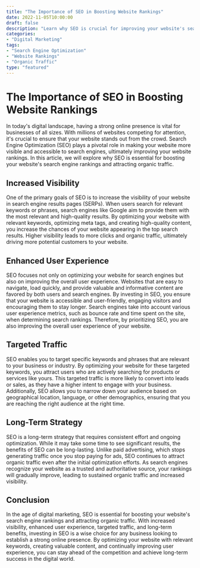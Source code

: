 ```yaml
---
title: "The Importance of SEO in Boosting Website Rankings"
date: 2022-11-05T10:00:00
draft: false
description: "Learn why SEO is crucial for improving your website's search engine rankings and attracting organic traffic."
categories:
- "Digital Marketing"
tags:
- "Search Engine Optimization"
- "Website Rankings"
- "Organic Traffic"
type: "featured"
---
```


# The Importance of SEO in Boosting Website Rankings

In today's digital landscape, having a strong online presence is vital for businesses of all sizes. With millions of websites competing for attention, it's crucial to ensure that your website stands out from the crowd. Search Engine Optimization (SEO) plays a pivotal role in making your website more visible and accessible to search engines, ultimately improving your website rankings. In this article, we will explore why SEO is essential for boosting your website's search engine rankings and attracting organic traffic.

## Increased Visibility

One of the primary goals of SEO is to increase the visibility of your website in search engine results pages (SERPs). When users search for relevant keywords or phrases, search engines like Google aim to provide them with the most relevant and high-quality results. By optimizing your website with relevant keywords, optimizing meta tags, and creating high-quality content, you increase the chances of your website appearing in the top search results. Higher visibility leads to more clicks and organic traffic, ultimately driving more potential customers to your website.

## Enhanced User Experience

SEO focuses not only on optimizing your website for search engines but also on improving the overall user experience. Websites that are easy to navigate, load quickly, and provide valuable and informative content are favored by both users and search engines. By investing in SEO, you ensure that your website is accessible and user-friendly, engaging visitors and encouraging them to stay longer. Search engines take into account various user experience metrics, such as bounce rate and time spent on the site, when determining search rankings. Therefore, by prioritizing SEO, you are also improving the overall user experience of your website.

## Targeted Traffic

SEO enables you to target specific keywords and phrases that are relevant to your business or industry. By optimizing your website for these targeted keywords, you attract users who are actively searching for products or services like yours. This targeted traffic is more likely to convert into leads or sales, as they have a higher intent to engage with your business. Additionally, SEO allows you to narrow down your audience based on geographical location, language, or other demographics, ensuring that you are reaching the right audience at the right time.

## Long-Term Strategy

SEO is a long-term strategy that requires consistent effort and ongoing optimization. While it may take some time to see significant results, the benefits of SEO can be long-lasting. Unlike paid advertising, which stops generating traffic once you stop paying for ads, SEO continues to attract organic traffic even after the initial optimization efforts. As search engines recognize your website as a trusted and authoritative source, your rankings will gradually improve, leading to sustained organic traffic and increased visibility.

## Conclusion

In the age of digital marketing, SEO is essential for boosting your website's search engine rankings and attracting organic traffic. With increased visibility, enhanced user experience, targeted traffic, and long-term benefits, investing in SEO is a wise choice for any business looking to establish a strong online presence. By optimizing your website with relevant keywords, creating valuable content, and continually improving user experience, you can stay ahead of the competition and achieve long-term success in the digital world.
